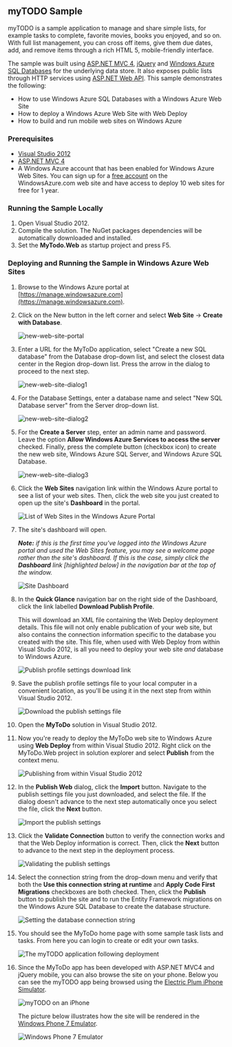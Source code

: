 ﻿## myTODO Sample

myTODO is a sample application to manage and share simple lists, for example tasks to complete, favorite movies, books you enjoyed, and so on. With full list management, you can cross off items, give them due dates, add, and remove items through a rich HTML 5, mobile-friendly interface.

The sample was built using [ASP.NET MVC 4](http://www.asp.net/mvc/mvc4), [jQuery](http://jquery.com/) and [Windows Azure SQL Databases](https://www.windowsazure.com/en-us/home/features/data-management/) for the underlying data store. It also exposes public lists through HTTP services using [ASP.NET Web API](http://www.asp.net/web-api).  This sample demonstrates the following:

- How to use Windows Azure SQL Databases with a Windows Azure Web Site
- How to deploy a Windows Azure Web Site with Web Deploy
- How to build and run mobile web sites on Windows Azure

### Prerequisites ###
* [Visual Studio 2012](http://www.microsoft.com/visualstudio/11/en-us)
* [ASP.NET MVC 4](http://www.asp.net/mvc/mvc4)
* A Windows Azure account that has been enabled for Windows Azure Web Sites. You can sign up for a [free account](http://bit.ly/mytodosfreetrial "Sign up for Windows Azure for Free Here") on the WindowsAzure.com web site and have access to deploy 10 web sites for free for 1 year. 

### Running the Sample Locally ###

1. Open Visual Studio 2012.
2. Compile the solution. The NuGet packages dependencies will be automatically downloaded and installed.
3. Set the **MyTodo.Web** as startup project and press F5.

### Deploying and Running the Sample in Windows Azure Web Sites ###

1. Browse to the Windows Azure portal at [https://manage.windowsazure.com](https://manage.windowsazure.com).

1. Click on the New button in the left corner and select **Web Site** -> **Create with Database**.

    ![new-web-site-portal](images/new-web-site-portal.png?raw=true)

1. Enter a URL for the MyToDo application, select "Create a new SQL database" from the Database drop-down list, and select the closest data center in the Region drop-down list. Press the arrow in the dialog to proceed to the next step.

    ![new-web-site-dialog1](images/new-web-site-dialog1.png?raw=true)

1. For the Database Settings, enter a database name and select "New SQL Database server" from the Server drop-down list.

    ![new-web-site-dialog2](images/new-web-site-dialog2.png?raw=true)

1. For the **Create a Server** step, enter an admin name and password.  Leave the option **Allow Windows Azure Services to access the server** checked.  Finally, press the complete button (checkbox icon) to create the new web site, Windows Azure SQL Server, and Windows Azure SQL Database.

    ![new-web-site-dialog3](images/new-web-site-dialog3.png?raw=true)

1. Click the **Web Sites** navigation link within the Windows Azure portal to see a list of your web sites. Then, click the web site you just created to open up the site's **Dashboard** in the portal.

	![List of Web Sites in the Windows Azure Portal](images/list-of-web-sites-in-the-windows-azure-portal.png?raw=true)

1. The site's dashboard will open. 

	_**Note:** if this is the first time you've logged into  the Windows Azure portal and used the Web Sites feature, you may see a welcome page rather than the site's dashboard. If this is the case, simply click the **Dashboard** link [highlighted below] in the navigation bar at the top of the window._ 

	![Site Dashboard](images/site-dashboard.png?raw=true)

1. In the **Quick Glance** navigation bar on the right side of the Dashboard, click the link labelled **Download Publish Profile**. 

	This will download an XML file containing the Web Deploy deployment details. This file will not only enable publication of your web site, but also contains the connection information specific to the database you created with the site. This file, when used with Web Deploy from within Visual Studio 2012, is all you need to deploy your web site _and_ database to Windows Azure. 

	![Publish profile settings download link](images/publish-profile-settings-download-link.png?raw=true)

1. Save the publish profile settings file to your local computer in a convenient location, as you'll be using it in the next step from within Visual Studio 2012. 

	![Download the publish settings file](images/download-the-publish-settings-file.png?raw=true)

1. Open the **MyToDo** solution in Visual Studio 2012.

1. Now you're ready to deploy the MyToDo web site to Windows Azure using **Web Deploy** from within Visual Studio 2012.  Right click on the MyToDo.Web project in solution explorer and select **Publish** from the context menu. 

	![Publishing from within Visual Studio 2012](images/publishing-from-within-visual-studio-2012.png?raw=true)

1. In the **Publish Web** dialog, click the **Import** button. Navigate to the publish settings file you just downloaded, and select the file. If the dialog doesn't advance to the next step automatically once you select the file, click the **Next** button. 

	![Import the publish settings](images/import-the-publish-settings.png?raw=true)

1. Click the **Validate Connection** button to verify the connection works and that the Web Deploy information is correct. Then, click the **Next** button to advance to the next step in the deployment process.

	![Validating the publish settings](images/validating-and-publishing.png?raw=true)

1. Select the connection string from the drop-down menu and verify that both the **Use this connection string at runtime** and **Apply Code First Migrations** checkboxes are both checked. Then, click the **Publish** button to publish the site and to run the Entity Framework migrations on the Windows Azure SQL Database to create the database structure. 

	![Setting the database connection string](images/setting-the-database-connection-string.png?raw=true)

1. You should see the MyToDo home page with some sample task lists and tasks. From here you can login to create or edit your own tasks. 

	![The myTODO application following deployment](images/the-mytodo-application-following-deployment.png?raw=true)

1. Since the MyToDo app has been developed with ASP.NET MVC4 and jQuery mobile, you can also browse the site on your phone. Below you can see the myTODO app being browsed using the [Electric Plum iPhone Simulator](http://electricplum.com/simulator.aspx "Electric Plum iPhone Simulator").

	![myTODO on an iPhone](images/mytodo-on-an-iphone.png?raw=true "myTODO on an iPhone")

	The picture below illustrates how the site will be rendered in the [Windows Phone 7 Emulator](http://bit.ly/wp7emul8r "Windows Phone 7 Emulator"). 

	![Windows Phone 7 Emulator](images/windows-phone-7-emulator.png?raw=true "Windows Phone 7 Emulator")
	